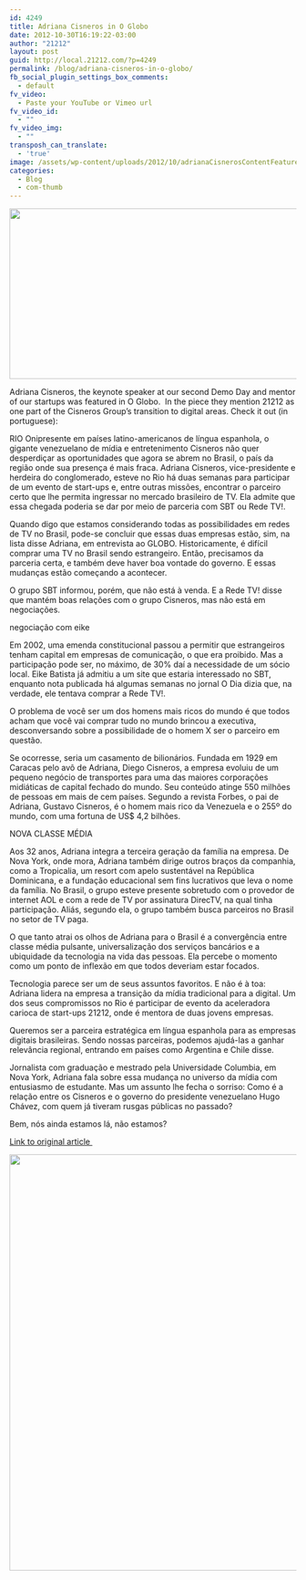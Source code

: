 ```yaml
---
id: 4249
title: Adriana Cisneros in O Globo
date: 2012-10-30T16:19:22-03:00
author: "21212"
layout: post
guid: http://local.21212.com/?p=4249
permalink: /blog/adriana-cisneros-in-o-globo/
fb_social_plugin_settings_box_comments:
  - default
fv_video:
  - Paste your YouTube or Vimeo url
fv_video_id:
  - ""
fv_video_img:
  - ""
transposh_can_translate:
  - 'true'
image: /assets/wp-content/uploads/2012/10/adrianaCisnerosContentFeaturedImage.png
categories:
  - Blog
  - com-thumb
---
```

<p style="text-align: center;">
  <img class="aligncenter size-full wp-image-4252" title="adrianaCisnerosBanner" src="{{ site.url }}/assets/wp-content/uploads/2012/10/adrianaCisnerosBanner.png" alt="" width="540" height="299" srcset="{{ site.url }}/assets/wp-content/uploads/2012/10/adrianaCisnerosBanner.png 540w, {{ site.url }}/assets/wp-content/uploads/2012/10/adrianaCisnerosBanner-300x166.png 300w" sizes="(max-width: 540px) 100vw, 540px" />
</p>

Adriana Cisneros, the keynote speaker at our second Demo Day and mentor of our startups was featured in O Globo.  In the piece they mention 21212 as one part of the Cisneros Group&#8217;s transition to digital areas. Check it out (in portuguese):

RIO Onipresente em países latino-americanos de língua espanhola, o gigante venezuelano de mídia e entretenimento Cisneros não quer desperdiçar as oportunidades que agora se abrem no Brasil, o país da região onde sua presença é mais fraca. Adriana Cisneros, vice-presidente e herdeira do conglomerado, esteve no Rio há duas semanas para participar de um evento de start-ups e, entre outras missões, encontrar o parceiro certo que lhe permita ingressar no mercado brasileiro de TV. Ela admite que essa chegada poderia se dar por meio de parceria com SBT ou Rede TV!.

Quando digo que estamos considerando todas as possibilidades em redes de TV no Brasil, pode-se concluir que essas duas empresas estão, sim, na lista disse Adriana, em entrevista ao GLOBO. Historicamente, é difícil comprar uma TV no Brasil sendo estrangeiro. Então, precisamos da parceria certa, e também deve haver boa vontade do governo. E essas mudanças estão começando a acontecer.

O grupo SBT informou, porém, que não está à venda. E a Rede TV! disse que mantém boas relações com o grupo Cisneros, mas não está em negociações.

negociação com eike

Em 2002, uma emenda constitucional passou a permitir que estrangeiros tenham capital em empresas de comunicação, o que era proibido. Mas a participação pode ser, no máximo, de 30% daí a necessidade de um sócio local. Eike Batista já admitiu a um site que estaria interessado no SBT, enquanto nota publicada há algumas semanas no jornal O Dia dizia que, na verdade, ele tentava comprar a Rede TV!.

O problema de você ser um dos homens mais ricos do mundo é que todos acham que você vai comprar tudo no mundo brincou a executiva, desconversando sobre a possibilidade de o homem X ser o parceiro em questão.

Se ocorresse, seria um casamento de bilionários. Fundada em 1929 em Caracas pelo avô de Adriana, Diego Cisneros, a empresa evoluiu de um pequeno negócio de transportes para uma das maiores corporações midiáticas de capital fechado do mundo. Seu conteúdo atinge 550 milhões de pessoas em mais de cem países. Segundo a revista Forbes, o pai de Adriana, Gustavo Cisneros, é o homem mais rico da Venezuela e o 255º do mundo, com uma fortuna de US$ 4,2 bilhões.

NOVA CLASSE MÉDIA

Aos 32 anos, Adriana integra a terceira geração da família na empresa. De Nova York, onde mora, Adriana também dirige outros braços da companhia, como a Tropicalia, um resort com apelo sustentável na República Dominicana, e a fundação educacional sem fins lucrativos que leva o nome da família. No Brasil, o grupo esteve presente sobretudo com o provedor de internet AOL e com a rede de TV por assinatura DirecTV, na qual tinha participação. Aliás, segundo ela, o grupo também busca parceiros no Brasil no setor de TV paga.

O que tanto atrai os olhos de Adriana para o Brasil é a convergência entre classe média pulsante, universalização dos serviços bancários e a ubiquidade da tecnologia na vida das pessoas. Ela percebe o momento como um ponto de inflexão em que todos deveriam estar focados.

Tecnologia parece ser um de seus assuntos favoritos. E não é à toa: Adriana lidera na empresa a transição da mídia tradicional para a digital. Um dos seus compromissos no Rio é participar de evento da aceleradora carioca de start-ups 21212, onde é mentora de duas jovens empresas.

Queremos ser a parceira estratégica em língua espanhola para as empresas digitais brasileiras. Sendo nossas parceiras, podemos ajudá-las a ganhar relevância regional, entrando em países como Argentina e Chile disse.

Jornalista com graduação e mestrado pela Universidade Columbia, em Nova York, Adriana fala sobre essa mudança no universo da mídia com entusiasmo de estudante. Mas um assunto lhe fecha o sorriso: Como é a relação entre os Cisneros e o governo do presidente venezuelano Hugo Chávez, com quem já tiveram rusgas públicas no passado?

Bem, nós ainda estamos lá, não estamos?

[Link to original article ](http://moglobo.globo.com/integra.asp?txtUrl=/economia/grupo-cisneros-da-venezuela-mira-mercado-brasileiro-de-tv-6549448)

<p style="text-align: center;">
  <img class="aligncenter size-full wp-image-4254" title="adrianaCisnerosContent" src="{{ site.url }}/assets/wp-content/uploads/2012/10/adrianaCisnerosContent1.png" alt="" width="540" height="730" srcset="{{ site.url }}/assets/wp-content/uploads/2012/10/adrianaCisnerosContent1.png 540w, {{ site.url }}/assets/wp-content/uploads/2012/10/adrianaCisnerosContent1-221x300.png 221w" sizes="(max-width: 540px) 100vw, 540px" />
</p>